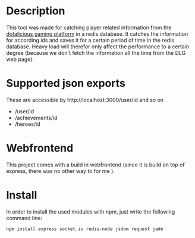 Description
===========
This tool was made for catching player related information from the [dotalicious gaming platform](http://www.dotalicious-gaming.com) in a redis database.
It catches the information for according ids and saves it for a certain period of time in the redis database.
Heavy load will therefor only affect the performance to a certain degree (because we don't fetch the information all the time from the DLG web page).

Supported json exports
======================

These are accessible by http://localhost:3000/user/id and so on

* /user/id
* /achievements/id
* /heroes/id

Webfrontend
===========
This project comes with a build in webfrontend (since it is build on top of express, there was no other way to for me ).

Install
=======

In order to install the used modules with npm, just write the following command line:
```sh
npm install express socket.io redis-node jsdom request jade
```
